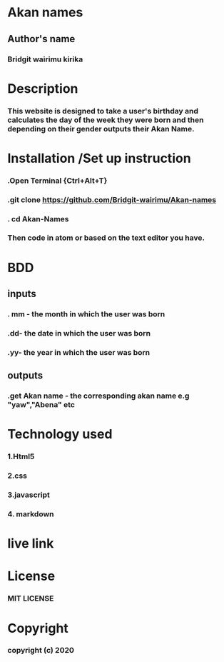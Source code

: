 # Akan names
## Author's name
### Bridgit wairimu kirika
# Description
### This website is designed to take a user's birthday and calculates the day of the week they were born and then depending on their gender outputs their Akan Name.
# Installation /Set up instruction
### .Open Terminal {Ctrl+Alt+T}
### .git clone https://github.com/Bridgit-wairimu/Akan-names

### . cd Akan-Names

### Then code in atom or based on the text editor you have.

# BDD 
## inputs
### . mm - the month in which the user was born
### .dd- the date in which the user was born
### .yy- the year in which the user was born
## outputs
### .get Akan name - the corresponding akan name e.g "yaw","Abena" etc

# Technology used
### 1.Html5
### 2.css
### 3.javascript
### 4. markdown

# live link

# License
### MIT LICENSE

# Copyright
### copyright (c) 2020
